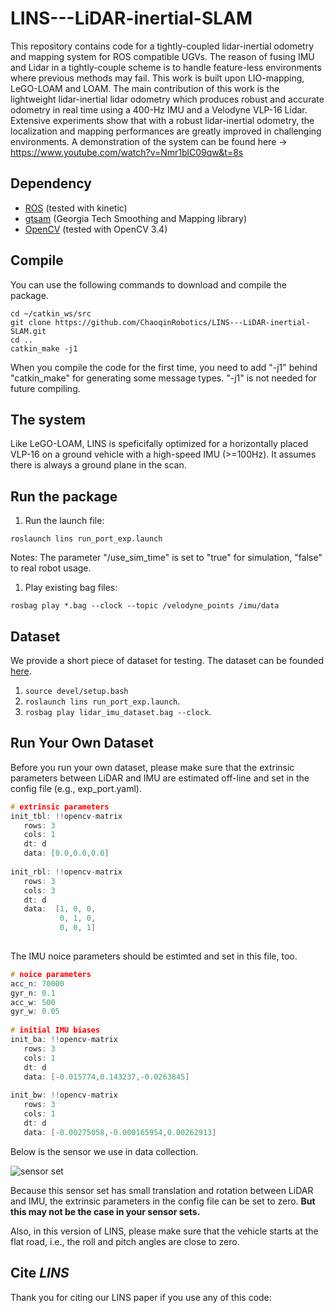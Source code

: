 # LINS---LiDAR-inertial-SLAM

This repository contains code for a tightly-coupled lidar-inertial odometry and mapping system for ROS compatible UGVs. The reason of fusing IMU and Lidar in a tightly-couple scheme is to handle feature-less environments where previous methods may fail. This work is built upon LIO-mapping, LeGO-LOAM and LOAM. The main contribution of this work is the lightweight lidar-inertial lidar odometry which produces robust and accurate odometry in real time using a 400-Hz IMU and a Velodyne VLP-16 Lidar. Extensive experiments show that with a robust lidar-inertial odometry, the localization and mapping performances are greatly improved in challenging environments. A demonstration of the system can be found here -> https://www.youtube.com/watch?v=Nmr1blC09qw&t=8s



## Dependency

- [ROS](http://wiki.ros.org/ROS/Installation) (tested with kinetic)
- [gtsam](https://github.com/borglab/gtsam/releases) (Georgia Tech Smoothing and Mapping library)
- [OpenCV](https://opencv.org/) (tested with OpenCV 3.4)


## Compile

You can use the following commands to download and compile the package.

```
cd ~/catkin_ws/src
git clone https://github.com/ChaoqinRobotics/LINS---LiDAR-inertial-SLAM.git
cd ..
catkin_make -j1
```

When you compile the code for the first time, you need to add "-j1" behind "catkin_make" for generating some message types. "-j1" is not needed for future compiling.



## The system

Like LeGO-LOAM, LINS is speficifally optimized for a horizontally placed VLP-16 on a ground vehicle with a high-speed IMU (>=100Hz). It assumes there is always a ground plane in the scan. 



## Run the package

1. Run the launch file:

```
roslaunch lins run_port_exp.launch
```

Notes: The parameter "/use_sim_time" is set to "true" for simulation, "false" to real robot usage.

1. Play existing bag files:

```
rosbag play *.bag --clock --topic /velodyne_points /imu/data
```



## Dataset

We provide a short piece of dataset for testing. The dataset can be founded [here](https://drive.google.com/file/d/19UUcO77L-g-RsZd_SLyr6O39S2JXJtiK/view?usp=drive_web).

1. `source devel/setup.bash`
2. `roslaunch lins run_port_exp.launch`.
3. `rosbag play lidar_imu_dataset.bag --clock`.



## Run Your Own Dataset

Before you run your own dataset, please make sure that the extrinsic parameters between LiDAR and IMU are estimated off-line and set in the config file (e.g., exp_port.yaml).

```cpp
# extrinsic parameters
init_tbl: !!opencv-matrix
   rows: 3
   cols: 1
   dt: d
   data: [0.0,0.0,0.0]
   
init_rbl: !!opencv-matrix
   rows: 3
   cols: 3
   dt: d
   data:  [1, 0, 0, 
           0, 1, 0, 
           0, 0, 1]
   
```

The IMU noice parameters should be estimted and set in this file, too.

```cpp
# noice parameters
acc_n: 70000
gyr_n: 0.1
acc_w: 500
gyr_w: 0.05
    
# initial IMU biases
init_ba: !!opencv-matrix
   rows: 3
   cols: 1
   dt: d
   data: [-0.015774,0.143237,-0.0263845]
   
init_bw: !!opencv-matrix
   rows: 3
   cols: 1
   dt: d
   data: [-0.00275058,-0.000165954,0.00262913]
```

Below is the sensor we use in data collection.

![sensor set](https://github.com/ChaoqinRobotics/LINS---LiDAR-inertial-SLAM/blob/master/sensor/fig_lidar.png)

Because this sensor set has small translation and rotation between LiDAR and IMU, the extrinsic parameters in the config file can be set to zero. **But this may not be the case in your sensor sets.**

Also, in this version of LINS, please make sure that the vehicle starts at the flat road, i.e., the roll and pitch angles are close to zero.



## Cite *LINS*

Thank you for citing our LINS paper if you use any of this code:

```

```




